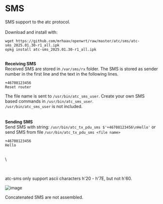 # SMS

SMS support to the atc protocol.\
\
Download and install with:
```
wget https://github.com/mrhaav/openwrt/raw/master/atc/sms/atc-sms_2025.01.30-r1_all.ipk
opkg install atc-sms_2025.01.30-r1_all.ipk
```
\
**Receiving SMS**\
Received SMS are stored in `/var/sms/rx` folder.
The SMS is stored as sender number in the first line and the text in the following lines.
```
+46708123456
Reset router
```
The file name is sent to `/usr/bin/atc_sms_user`. Create your own SMS based commands in `/usr/bin/atc_sms_user`.\
`/usr/bin/atc_sms_user` is not included.\
\
\
**Sending SMS**\
Send SMS with string: `/usr/bin/atc_tx_pdu_sms $'+46708123456\nHello'`
or send SMS from file `/usr/bin/atc_tx_pdu_sms <file name>`
```
+46708123456
Hello
```
\
\
##
\
atc-sms only support ascii characters h'20 - h'7E, but not h'60.

![image](https://github.com/user-attachments/assets/36c0b645-99a9-4293-84d3-14f4d254d14d)

Concatenated SMS are not assembled.
